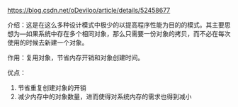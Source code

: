 https://blog.csdn.net/oDeviloo/article/details/52458677

介绍：这是在这么多种设计模式中极少的以提高程序性能为目的的模式。其主要思想为—如果系统中存在多个相同对象，那么只需要一份对象的拷贝，而不必在每次使用的时候去新建一个对象。

作用：复用对象，节省内存开销和对象创建时间。

优点： 
1. 节省重复创建对象的开销 
2. 减少内存中的对象数量，进而使得对系统内存的需求也得到减小
